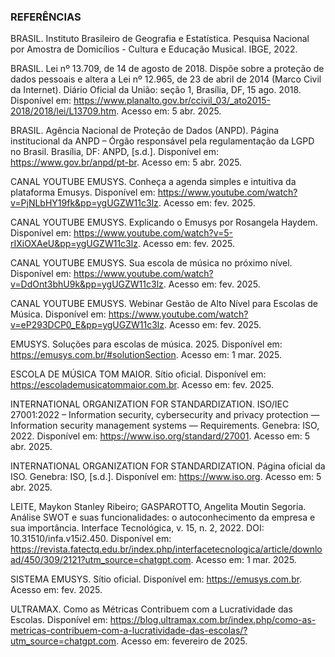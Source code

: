 ### REFERÊNCIAS

BRASIL. Instituto Brasileiro de Geografia e Estatística. Pesquisa Nacional por Amostra de Domicílios - Cultura e Educação Musical. IBGE, 2022.

BRASIL. Lei nº 13.709, de 14 de agosto de 2018. Dispõe sobre a proteção de dados pessoais e altera a Lei nº 12.965, de 23 de abril de 2014 (Marco Civil da Internet). Diário Oficial da União: seção 1, Brasília, DF, 15 ago. 2018. Disponível em: https://www.planalto.gov.br/ccivil_03/_ato2015-2018/2018/lei/L13709.htm. Acesso em: 5 abr. 2025.

BRASIL. Agência Nacional de Proteção de Dados (ANPD). Página institucional da ANPD – Órgão responsável pela regulamentação da LGPD no Brasil. Brasília, DF: ANPD, [s.d.]. Disponível em: https://www.gov.br/anpd/pt-br. Acesso em: 5 abr. 2025.

CANAL YOUTUBE EMUSYS. Conheça a agenda simples e intuitiva da plataforma Emusys. Disponível em: https://www.youtube.com/watch?v=PjNLbHY19fk&pp=ygUGZW11c3lz. Acesso em: fev. 2025.

CANAL YOUTUBE EMUSYS. Explicando o Emusys por Rosangela Haydem. Disponível em: https://www.youtube.com/watch?v=5-rIXiOXAeU&pp=ygUGZW11c3lz. Acesso em: fev. 2025.

CANAL YOUTUBE EMUSYS. Sua escola de música no próximo nível. Disponível em: https://www.youtube.com/watch?v=DdOnt3bhU9k&pp=ygUGZW11c3lz. Acesso em: fev. 2025.

CANAL YOUTUBE EMUSYS. Webinar Gestão de Alto Nível para Escolas de Música. Disponível em: https://www.youtube.com/watch?v=eP293DCP0_E&pp=ygUGZW11c3lz. Acesso em: fev. 2025.

EMUSYS. Soluções para escolas de música. 2025. Disponível em: https://emusys.com.br/#solutionSection. Acesso em: 1 mar. 2025.

ESCOLA DE MÚSICA TOM MAIOR. Sítio oficial. Disponível em: https://escolademusicatommaior.com.br. Acesso em: fev. 2025.

INTERNATIONAL ORGANIZATION FOR STANDARDIZATION. ISO/IEC 27001:2022 – Information security, cybersecurity and privacy protection — Information security management systems — Requirements. Genebra: ISO, 2022. Disponível em: https://www.iso.org/standard/27001. Acesso em: 5 abr. 2025.

INTERNATIONAL ORGANIZATION FOR STANDARDIZATION. Página oficial da ISO. Genebra: ISO, [s.d.]. Disponível em: https://www.iso.org. Acesso em: 5 abr. 2025.

LEITE, Maykon Stanley Ribeiro; GASPAROTTO, Angelita Moutin Segoria. Análise SWOT e suas funcionalidades: o autoconhecimento da empresa e sua importância. Interface Tecnológica, v. 15, n. 2, 2022. DOI: 10.31510/infa.v15i2.450.   Disponível em: https://revista.fatectq.edu.br/index.php/interfacetecnologica/article/download/450/309/2121?utm_source=chatgpt.com. Acesso em: 1 mar. 2025.

SISTEMA EMUSYS. Sítio oficial. Disponível em: https://emusys.com.br. Acesso em: fev. 2025.

ULTRAMAX. Como as Métricas Contribuem com a Lucratividade das Escolas. Disponível em: https://blog.ultramax.com.br/index.php/como-as-metricas-contribuem-com-a-lucratividade-das-escolas/?utm_source=chatgpt.com. Acesso em: fevereiro de 2025.


